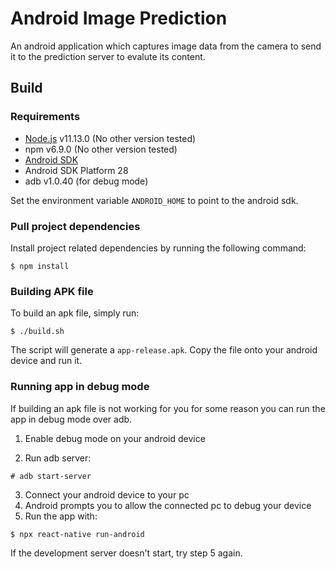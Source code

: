 # Android Image Prediction

An android application which captures image data from the camera to send it to the prediction server to evalute its content.

## Build

### Requirements

- [Node.js](https://nodejs.org/en/) v11.13.0 (No other version tested)
- npm v6.9.0 (No other version tested)
- [Android SDK](https://developer.android.com/studio/index.html#command-tools)
- Android SDK Platform 28
- adb v1.0.40 (for debug mode)

Set the environment variable `ANDROID_HOME` to point to the android sdk.

### Pull project dependencies

Install project related dependencies by running the following command:

```
$ npm install
```

### Building APK file

To build an apk file, simply run:

```
$ ./build.sh
```

The script will generate a `app-release.apk`. Copy the file onto your android device and run it.

### Running app in debug mode

If building an apk file is not working for you for some reason you can run the app in debug mode over adb.

1. Enable debug mode on your android device

2. Run adb server:

```
# adb start-server
```

3. Connect your android device to your pc
4. Android prompts you to allow the connected pc to debug your device
5. Run the app with:

```
$ npx react-native run-android
```

If the development server doesn't start, try step 5 again.
